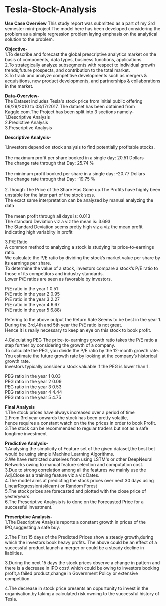 # Tesla-Stock-Analysis
**Use Case Overview**
This study report was submitted as a part of my 3rd semester mini-project.The model here has been developed considering the problem as a simple regression problem  laying emphasis on the analytical solution to the problem.

**Objective-** \
1.To describe and forecast the global prescriptive analytics market on the basis of components,
  data types, business functions, applications.\
2.To strategically analyze subsegments with respect to 
  individual growth trends,future prospects, and contribution to the total market.\
3.To track and analyze competitive developments such as mergers & acquisitions,
  new product developments, and partnerships & collaborations in the market.

**Data-Overview-** \
The Dataset includes Tesla's stock price from initial public offering 06/29/2010 to 03/17/2017.
The dataset has been obtained from Kaggle.com.The Project has been split into 3 sections namely-\
1.Descriptive Analysis\
2.Predictive Analysis\
3.Prescriptive Analysis

**Descriptive Analysis-** 

1.Investors depend on stock analysis to find potentially profitable stocks.\
\
The maximum profit per share booked in a single day: 20.51 Dollars\
The change rate through that Day: 25.74 %\
\
The minimum profit booked per share in a single day: -20.77 Dollars\
The change rate through that Day: -19.75 % \
\
2.Though The Price of the Share Has Gone up.The Profits have highly been unstable for the later part of the stock sess.\
The exact same interpretation can be analyzed by manual analyzing the data\
\
The mean profit through all days is: 0.013\
The standard Deviation viz a viz the mean is: 3.693\
The Standard Deviation seems pretty high viz a viz the mean profit indicating high variablity in profit

3.P/E Ratio\
A common method to analyzing a stock is studying its price-to-earnings ratio.\
We calculate the P/E ratio by dividing the stock’s market value per share by its earnings per share.\
To determine the value of a stock, investors compare a stock’s  P/E ratio to those of its competitors and industry standards.\
Lower P/E ratios are seen as favorable by investors.

P/E ratio in the year 1 0.51\
P/E ratio in the year 2 0.95\
P/E ratio in the year 3 2.27\
P/E ratio in the year 4 6.67\
P/E ratio in the year 5 6.88\

Refering to the above output the Return Rate Seems to be best in the year 1.\
During the 3rd,4th and 5th year the P/E ratio is not great.\
Hence it is really necessary to keep an eye on this stock to book profit.

4.Calculating PEG
The price-to-earnings growth ratio takes the P/E ratio a step further by considering the growth of a company.\
To calculate the PEG, you divide the P/E ratio by the 12-month growth rate.\
You estimate the future growth rate by looking at the company’s historical growth rate.\
Investors typically consider a stock valuable if the PEG is lower than 1.

PEG ratio in the year 1 0.03\
PEG ratio in the year 2 0.09\
PEG ratio in the year 3 0.53\
PEG ratio in the year 4 4.44\
PEG ratio in the year 5 4.75

**Final Analysis** \
1.The stock prices have always increased over a period of time\
2.From 3rd year onwards the stock has been pretty volatile,\
  hence requires a constant watch on the the prices in order to book Profit.\
3.The stock can be recommended to regular traders but not as a safe longtime investment


**Predictive Analysis-** \
1.Analysing the simplicity of Feature set of the given dataset,the best bet would be using simple Machine Learning Algorithms.\
2.We have restricted ourselves from using LSTM's or other DeepNeural Networks owing to manual feature selection 
  and computation cost. \
3.Due to strong correlation among all the features we mainly use the Adj.Close as a training feature viz a viz Dates.\
4.The model aims at predicting the stock prices over next 30 days using LinearRegression(sklearn) or Random Forest\
5.The stock prices are forecasted and plotted with the close price of yesteryears.\
6.The Prescriptive Analysis is to done on the Forecasted Price for a successful investment.

**Prescriptive Analysis-** \
1.The Descriptive Analysis reports a constant growth in prices of the IPO,suggesting a safe buy.
  
2.The First 15 days of the Predicted Prices show a steady growth,during which the investors book heavy profits.
  The above could be an effect of a successful product launch a merger or could be a steady decline in liablities.
 
3.During the next 15 days the stock prices observe a change in pattern and there is a decrease in IPO cost\ 
  which could be owing to investors booking profit,a failed product,change in Government Policy or extensive competition.

4.The decrease in stock price presents an oppurtunity to invest in the organisation,by taking a calculated risk owning to 
  the successful history of Tesla.
